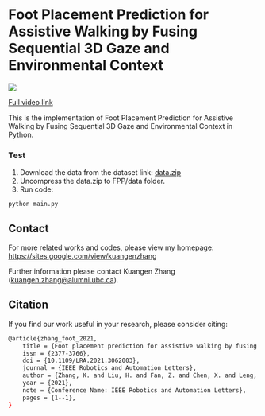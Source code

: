 # Foot Placement Prediction for Assistive Walking by Fusing Sequential 3D Gaze and Environmental Context

<kbd>
  <img src="paper_video.gif">
</kbd>

[Full video link](https://alumniubcca-my.sharepoint.com/:v:/g/personal/kuangen_zhang_alumni_ubc_ca/Ea7bCNie6P5Pp-dE9JQdGzgBA2Z-H3_YljkIWmDvSS6Rng)

This is the implementation of Foot Placement Prediction for Assistive Walking by Fusing Sequential 3D Gaze and Environmental Context in Python.

### Test
1. Download the data from the dataset link: [data.zip](https://alumniubcca-my.sharepoint.com/:u:/g/personal/kuangen_zhang_alumni_ubc_ca/EVEUrVJqvfJEuzZYpTTsF-cBH-G8dxGUoFdiyzEMw_Ni8g?e=Gqsu7U)
2. Uncompress the data.zip to FPP/data folder.
3. Run code:
```
python main.py
```


## Contact

For more related works and codes, please view my homepage: https://sites.google.com/view/kuangenzhang

Further information please contact Kuangen Zhang (kuangen.zhang@alumni.ubc.ca).

## Citation
If you find our work useful in your research, please consider citing:
```bash
@article{zhang_foot_2021,
	title = {Foot placement prediction for assistive walking by fusing sequential {3D} gaze and environmental context},
	issn = {2377-3766},
	doi = {10.1109/LRA.2021.3062003},
	journal = {IEEE Robotics and Automation Letters},
	author = {Zhang, K. and Liu, H. and Fan, Z. and Chen, X. and Leng, Y. and Silva, C. De and Fu, C.},
	year = {2021},
	note = {Conference Name: IEEE Robotics and Automation Letters},
	pages = {1--1},
}
```
